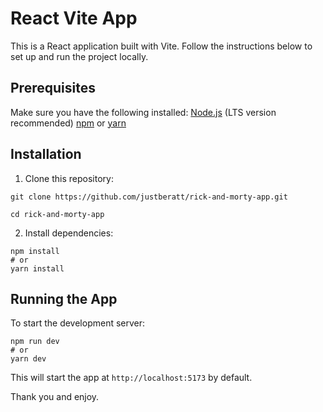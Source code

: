 # React Vite App

This is a React application built with Vite. Follow the instructions below to set up and run the project locally.

## Prerequisites

Make sure you have the following installed:
[Node.js](https://nodejs.org/) (LTS version recommended)
[npm](https://www.npmjs.com/) or [yarn](https://yarnpkg.com/)

## Installation

1. Clone this repository:

```
git clone https://github.com/justberatt/rick-and-morty-app.git

cd rick-and-morty-app
```

2. Install dependencies:

```
npm install
# or
yarn install
```

## Running the App

To start the development server:

```
npm run dev
# or
yarn dev
```

This will start the app at `http://localhost:5173` by default.

Thank you and enjoy.
